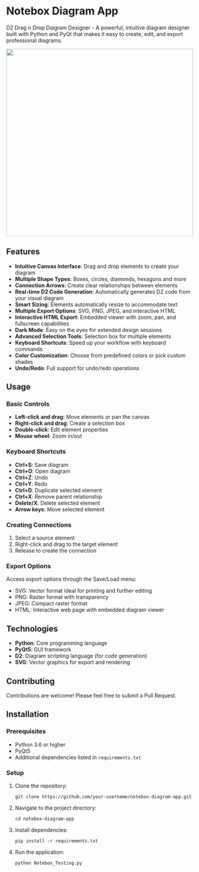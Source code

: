 # Notebox Diagram App
D2 Drag n Drop Diagram Designer - A powerful, intuitive diagram designer built with Python and PyQt that makes it easy to create, edit, and export professional diagrams.

<img src="https://github.com/user-attachments/assets/e3f0d434-1e8a-4c37-9d62-286a85ec993e" height="500" />


## Features

- **Intuitive Canvas Interface**: Drag and drop elements to create your diagram
- **Multiple Shape Types**: Boxes, circles, diamonds, hexagons and more
- **Connection Arrows**: Create clear relationships between elements
- **Real-time D2 Code Generation**: Automatically generates D2 code from your visual diagram
- **Smart Sizing**: Elements automatically resize to accommodate text
- **Multiple Export Options**: SVG, PNG, JPEG, and interactive HTML
- **Interactive HTML Export**: Embedded viewer with zoom, pan, and fullscreen capabilities
- **Dark Mode**: Easy on the eyes for extended design sessions
- **Advanced Selection Tools**: Selection box for multiple elements
- **Keyboard Shortcuts**: Speed up your workflow with keyboard commands
- **Color Customization**: Choose from predefined colors or pick custom shades
- **Undo/Redo**: Full support for undo/redo operations

## Usage

### Basic Controls

- **Left-click and drag**: Move elements or pan the canvas
- **Right-click and drag**: Create a selection box
- **Double-click**: Edit element properties
- **Mouse wheel**: Zoom in/out

### Keyboard Shortcuts

- **Ctrl+S**: Save diagram
- **Ctrl+O**: Open diagram
- **Ctrl+Z**: Undo
- **Ctrl+Y**: Redo
- **Ctrl+D**: Duplicate selected element
- **Ctrl+X**: Remove parent relationship
- **Delete/X**: Delete selected element
- **Arrow keys**: Move selected element

### Creating Connections

1. Select a source element
2. Right-click and drag to the target element
3. Release to create the connection

### Export Options

Access export options through the Save/Load menu:
- SVG: Vector format ideal for printing and further editing
- PNG: Raster format with transparency
- JPEG: Compact raster format
- HTML: Interactive web page with embedded diagram viewer

## Technologies

- **Python**: Core programming language
- **PyQt5**: GUI framework
- **D2**: Diagram scripting language (for code generation)
- **SVG**: Vector graphics for export and rendering

## Contributing

Contributions are welcome! Please feel free to submit a Pull Request.


## Installation

### Prerequisites

- Python 3.6 or higher
- PyQt5
- Additional dependencies listed in `requirements.txt`

### Setup

1. Clone the repository:
   ```
   git clone https://github.com/your-username/notebox-diagram-app.git
   ```

2. Navigate to the project directory:
   ```
   cd notebox-diagram-app
   ```

3. Install dependencies:
   ```
   pip install -r requirements.txt
   ```

4. Run the application:
   ```
   python Notebox_Testing.py
   ```
